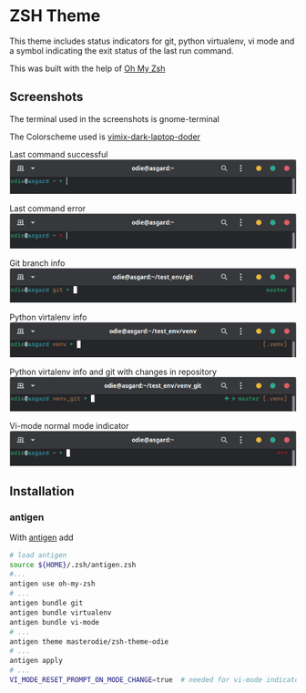 # ZSH Theme

This theme includes status indicators for git, python virtualenv, vi mode and a symbol indicating the exit status of the last run command.

This was built with the help of [Oh My Zsh](https://github.com/ohmyzsh/ohmyzsh)

## Screenshots

The terminal used in the screenshots is gnome-terminal

The Colorscheme used is [vimix-dark-laptop-doder](https://github.com/vinceliuice)

Last command successful
![clean](screenshots/clean.png)

Last command error
![command status](screenshots/command_status.png)

Git branch info
![git clean](screenshots/git_clean.png)

Python virtalenv info
![virtualenv clean](screenshots/venv_clean.png)

Python virtalenv info and git with changes in repository
![virtualenv and dirty git](screenshots/venv_git_dirty.png)

Vi-mode normal mode indicator
![vi-mode](screenshots/vi_mode.png)

## Installation

### antigen

With [antigen](https://github.com/zsh-users/antigen) add

```zsh
# load antigen
source ${HOME}/.zsh/antigen.zsh
#...
antigen use oh-my-zsh
# ...
antigen bundle git
antigen bundle virtualenv
antigen bundle vi-mode
# ...
antigen theme masterodie/zsh-theme-odie
# ...
antigen apply
# ...
VI_MODE_RESET_PROMPT_ON_MODE_CHANGE=true  # needed for vi-mode indicator to work correctly
```
